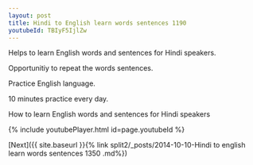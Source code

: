 ```yaml
---
layout: post
title: Hindi to English learn words sentences 1190 
youtubeId: TBIyF5IjlZw
---
```

 
 
Helps to learn English words and sentences for Hindi speakers.

Opportunitiy to repeat the words sentences. 

Practice English language. 
 
10 minutes practice every day. 
 
How to learn English words and sentences for Hindi speakers 
 
{% include youtubePlayer.html id=page.youtubeId %}
 
 
[Next]({{ site.baseurl }}{% link  split2/_posts/2014-10-10-Hindi to english learn words sentences 1350 .md%})
 
